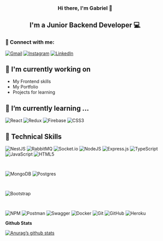 <!--
**OTPStrafe/OTPStrafe** is a ✨ _special_ ✨ repository because its `README.md` (this file) appears on your GitHub profile.

Here are some ideas to get you started:

- 🔭 I’m currently working on ...

- 👯 I’m looking to collaborate on ...
- 🤔 I’m looking for help with ...
- 💬 Ask me about ...
- 📫 How to reach me: ...
- 😄 Pronouns: ...
- ⚡ Fun fact: ...
-->
<h3 align="center">
  Hi there, I'm Gabriel 👋
</h3>

<h2 align="center">
  I'm a Junior Backend Developer 💻
</h2> 

### 🤝 Connect with me:

<a href="mailto:otpstrafe@gmail.com">![Gmail](https://img.shields.io/badge/Gmail-D14836?style=for-the-badge&logo=gmail&logoColor=white)<a/>
<a href="https://www.instagram.com/otp.strafe/">![Instagram](https://img.shields.io/badge/Instagram-%23E4405F.svg?style=for-the-badge&logo=Instagram&logoColor=white)<a/>
<a href="https://www.linkedin.com/in/gabriel-miranda-a55501240/">![LinkedIn](https://img.shields.io/badge/linkedin-%230077B5.svg?style=for-the-badge&logo=linkedin&logoColor=white)<a/>

## 🔭 I'm currently working on
  
- My Frontend skills
- My Portfolio 
- Projects for learning

## 🌱 I’m currently learning ...

![React](https://img.shields.io/badge/react-%2320232a.svg?style=for-the-badge&logo=react&logoColor=%2361DAFB)
![Redux](https://img.shields.io/badge/redux-%23593d88.svg?style=for-the-badge&logo=redux&logoColor=white)
![Firebase](https://img.shields.io/badge/Firebase-039BE5?style=for-the-badge&logo=Firebase&logoColor=white)
![CSS3](https://img.shields.io/badge/css3-%231572B6.svg?style=for-the-badge&logo=css3&logoColor=white)


## 💼 Technical Skills

![NestJS](https://img.shields.io/badge/nestjs-%23E0234E.svg?style=for-the-badge&logo=nestjs&logoColor=white)
![RabbitMQ](https://img.shields.io/badge/Rabbitmq-FF6600?style=for-the-badge&logo=rabbitmq&logoColor=white)
![Socket.io](https://img.shields.io/badge/Socket.io-black?style=for-the-badge&logo=socket.io&badgeColor=010101)
![NodeJS](https://img.shields.io/badge/node.js-6DA55F?style=for-the-badge&logo=node.js&logoColor=white)
![Express.js](https://img.shields.io/badge/express.js-%23404d59.svg?style=for-the-badge&logo=express&logoColor=%2361DAFB)
![TypeScript](https://img.shields.io/badge/typescript-%23007ACC.svg?style=for-the-badge&logo=typescript&logoColor=white)
![JavaScript](https://img.shields.io/badge/javascript-%23323330.svg?style=for-the-badge&logo=javascript&logoColor=%23F7DF1E)
![HTML5](https://img.shields.io/badge/html5-%23E34F26.svg?style=for-the-badge&logo=html5&logoColor=white)

<br />

![MongoDB](https://img.shields.io/badge/MongoDB-%234ea94b.svg?style=for-the-badge&logo=mongodb&logoColor=white)
![Postgres](https://img.shields.io/badge/postgres-%23316192.svg?style=for-the-badge&logo=postgresql&logoColor=white)

<br />


![Bootstrap](https://img.shields.io/badge/bootstrap-%23563D7C.svg?style=for-the-badge&logo=bootstrap&logoColor=white)

<br />

![NPM](https://img.shields.io/badge/NPM-%23000000.svg?style=for-the-badge&logo=npm&logoColor=white)
![Postman](https://img.shields.io/badge/Postman-FF6C37?style=for-the-badge&logo=postman&logoColor=white)
![Swagger](https://img.shields.io/badge/-Swagger-%23Clojure?style=for-the-badge&logo=swagger&logoColor=white)
![Docker](https://img.shields.io/badge/docker-%230db7ed.svg?style=for-the-badge&logo=docker&logoColor=white)
![Git](https://img.shields.io/badge/git-%23F05033.svg?style=for-the-badge&logo=git&logoColor=white)
![GitHub](https://img.shields.io/badge/github-%23121011.svg?style=for-the-badge&logo=github&logoColor=white)
![Heroku](https://img.shields.io/badge/heroku-%23430098.svg?style=for-the-badge&logo=heroku&logoColor=white)

**Github Stats**

[![Anurag’s github stats](https://github-readme-stats.vercel.app/api?username=OTPStrafe)](https://github.com/OTPStrafe)
